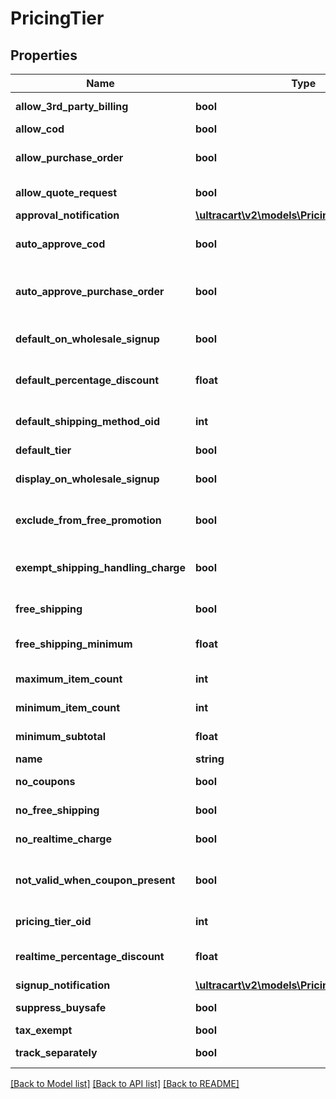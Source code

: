 # PricingTier

## Properties
Name | Type | Description | Notes
------------ | ------------- | ------------- | -------------
**allow_3rd_party_billing** | **bool** | Allow 3rd party billing | [optional] 
**allow_cod** | **bool** | Allow COD | [optional] 
**allow_purchase_order** | **bool** | Allow purchase order | [optional] 
**allow_quote_request** | **bool** | Allow quote request | [optional] 
**approval_notification** | [**\ultracart\v2\models\PricingTierNotification**](PricingTierNotification.md) |  | [optional] 
**auto_approve_cod** | **bool** | Auto approve COD | [optional] 
**auto_approve_purchase_order** | **bool** | Auto approve purchase order | [optional] 
**default_on_wholesale_signup** | **bool** | Default on wholesale signup | [optional] 
**default_percentage_discount** | **float** | Default percentage discount | [optional] 
**default_shipping_method_oid** | **int** | Default shipping method oid | [optional] 
**default_tier** | **bool** | Default tier | [optional] 
**display_on_wholesale_signup** | **bool** | Display on wholesale signup | [optional] 
**exclude_from_free_promotion** | **bool** | Exclude from free promotion | [optional] 
**exempt_shipping_handling_charge** | **bool** | Exempt shipping handling charge | [optional] 
**free_shipping** | **bool** | Free shipping | [optional] 
**free_shipping_minimum** | **float** | Free shipping minimum | [optional] 
**maximum_item_count** | **int** | Maximum item count | [optional] 
**minimum_item_count** | **int** | Minimum item count | [optional] 
**minimum_subtotal** | **float** | Minimum subtotal | [optional] 
**name** | **string** | Name | [optional] 
**no_coupons** | **bool** | No coupons | [optional] 
**no_free_shipping** | **bool** | No free shipping | [optional] 
**no_realtime_charge** | **bool** | No realtime charge | [optional] 
**not_valid_when_coupon_present** | **bool** | Not valid when coupon present | [optional] 
**pricing_tier_oid** | **int** | Pricing Tier Oid | [optional] 
**realtime_percentage_discount** | **float** | Realtime percentage discount | [optional] 
**signup_notification** | [**\ultracart\v2\models\PricingTierNotification**](PricingTierNotification.md) |  | [optional] 
**suppress_buysafe** | **bool** | Suppress buySAFE | [optional] 
**tax_exempt** | **bool** | Tax Exempt | [optional] 
**track_separately** | **bool** | Track separately | [optional] 

[[Back to Model list]](../README.md#documentation-for-models) [[Back to API list]](../README.md#documentation-for-api-endpoints) [[Back to README]](../README.md)


